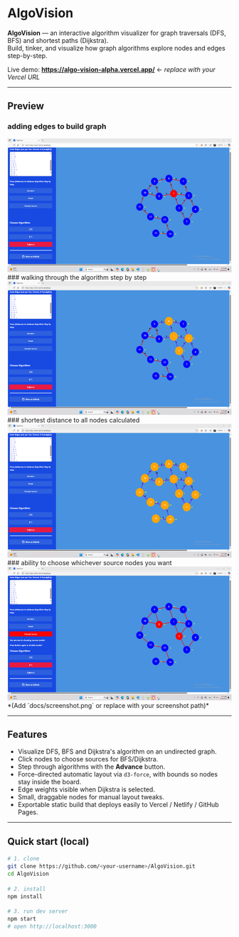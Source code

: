# AlgoVision

**AlgoVision** — an interactive algorithm visualizer for graph traversals (DFS, BFS) and shortest paths (Dijkstra).  
Build, tinker, and visualize how graph algorithms explore nodes and edges step-by-step.

Live demo: **https://algo-vision-alpha.vercel.app/** ← _replace with your Vercel URL_

---

## Preview
### adding edges to build graph
<img src="docs/s2.png" alt="screenshot" width="600" height="300" />
### walking through the algorithm step by step
<img src="docs/s3.png" alt="screenshot" width="600" height="300" />
### shortest distance to all nodes calculated
<img src="docs/s4.png" alt="screenshot" width="600" height="300" />
### ability to choose whichever source nodes you want
<img src="docs/s5.png" alt="screenshot" width="600" height="300" />
*(Add `docs/screenshot.png` or replace with your screenshot path)*

---

## Features

- Visualize DFS, BFS and Dijkstra's algorithm on an undirected graph.
- Click nodes to choose sources for BFS/Dijkstra.
- Step through algorithms with the **Advance** button.
- Force-directed automatic layout via `d3-force`, with bounds so nodes stay inside the board.
- Edge weights visible when Dijkstra is selected.
- Small, draggable nodes for manual layout tweaks.
- Exportable static build that deploys easily to Vercel / Netlify / GitHub Pages.

---

## Quick start (local)

```bash
# 1. clone
git clone https://github.com/<your-username>/AlgoVision.git
cd AlgoVision

# 2. install
npm install

# 3. run dev server
npm start
# open http://localhost:3000
